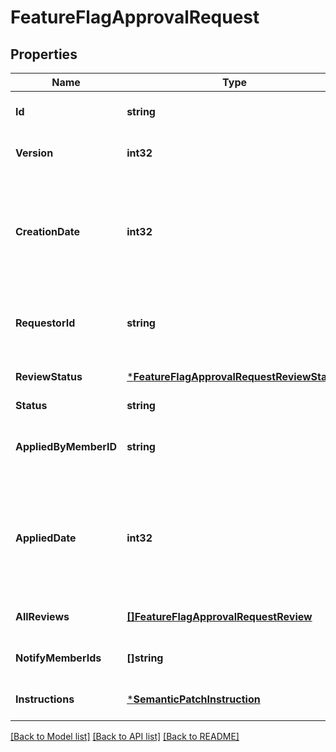 # FeatureFlagApprovalRequest

## Properties
Name | Type | Description | Notes
------------ | ------------- | ------------- | -------------
**Id** | **string** | The unique resource id. | [optional] [default to null]
**Version** | **int32** |  | [optional] [default to null]
**CreationDate** | **int32** | A unix epoch time in milliseconds specifying the date the approval request was requested | [optional] [default to null]
**RequestorId** | **string** | The id of the member that requested the change | [optional] [default to null]
**ReviewStatus** | [***FeatureFlagApprovalRequestReviewStatus**](FeatureFlagApprovalRequestReviewStatus.md) |  | [optional] [default to null]
**Status** | **string** | | Name     | Description | | --------:| ----------- | | pending  | the feature flag approval request has not been applied yet | | completed| the feature flag approval request has been applied successfully | | failed   | the feature flag approval request has been applied but the changes were not applied successfully |  | [optional] [default to null]
**AppliedByMemberID** | **string** | The id of the member that applied the approval request | [optional] [default to null]
**AppliedDate** | **int32** | A unix epoch time in milliseconds specifying the date the approval request was applied | [optional] [default to null]
**AllReviews** | [**[]FeatureFlagApprovalRequestReview**](FeatureFlagApprovalRequestReview.md) |  | [optional] [default to null]
**NotifyMemberIds** | **[]string** |  | [optional] [default to null]
**Instructions** | [***SemanticPatchInstruction**](SemanticPatchInstruction.md) |  | [optional] [default to null]

[[Back to Model list]](../README.md#documentation-for-models) [[Back to API list]](../README.md#documentation-for-api-endpoints) [[Back to README]](../README.md)


